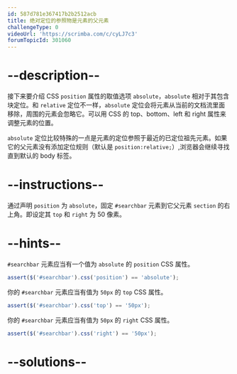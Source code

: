 ```yaml
---
id: 587d781e367417b2b2512acb
title: 绝对定位的参照物是元素的父元素
challengeType: 0
videoUrl: 'https://scrimba.com/c/cyLJ7c3'
forumTopicId: 301060
---
```


# --description--

接下来要介绍 CSS `position` 属性的取值选项 `absolute`，`absolute` 相对于其包含块定位。和 `relative` 定位不一样，`absolute` 定位会将元素从当前的文档流里面移除，周围的元素会忽略它。可以用 CSS 的 top、bottom、left 和 right 属性来调整元素的位置。

`absolute` 定位比较特殊的一点是元素的定位参照于最近的已定位祖先元素。如果它的父元素没有添加定位规则（默认是 `position:relative;`）,浏览器会继续寻找直到默认的 body 标签。

# --instructions--

通过声明 `position` 为 `absolute`，固定 `#searchbar` 元素到它父元素 `section` 的右上角。即设定其 `top` 和 `right` 为 50 像素。

# --hints--

`#searchbar` 元素应当有一个值为 `absolute` 的 `position` CSS 属性。

```js
assert($('#searchbar').css('position') == 'absolute');
```

你的 `#searchbar` 元素应当有值为 `50px` 的 `top` CSS 属性。

```js
assert($('#searchbar').css('top') == '50px');
```

你的 `#searchbar` 元素应当有值为 `50px` 的 `right` CSS 属性。

```js
assert($('#searchbar').css('right') == '50px');
```

# --solutions--

